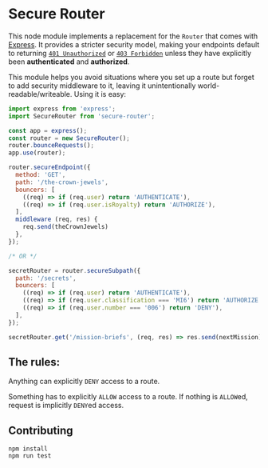 # Secure Router

This node module implements a replacement for the `Router` that comes with
[Express][express]. It provides a stricter security model, making your
endpoints default to returning [`401 Unauthorized`][rfc401] or [`403
Forbidden`][rfc403] unless they have explicitly been **authenticated** and
**authorized**.

This module helps you avoid situations where you set up a route but forget
to add security middleware to it, leaving it unintentionally
world-readable/writeable. Using it is easy:

```javascript
import express from 'express';
import SecureRouter from 'secure-router';

const app = express();
const router = new SecureRouter();
router.bounceRequests();
app.use(router);

router.secureEndpoint({
  method: 'GET',
  path: '/the-crown-jewels',
  bouncers: [
    ((req) => if (req.user) return 'AUTHENTICATE'),
    ((req) => if (req.user.isRoyalty) return 'AUTHORIZE'),
  ],
  middleware (req, res) {
    req.send(theCrownJewels)
  },
});

/* OR */

secretRouter = router.secureSubpath({
  path: '/secrets',
  bouncers: [
    ((req) => if (req.user) return 'AUTHENTICATE'),
    ((req) => if (req.user.classification === 'MI6') return 'AUTHORIZE'),
    ((req) => if (req.user.number === '006') return 'DENY'),
  ],
});

secretRouter.get('/mission-briefs', (req, res) => res.send(nextMission));
```

[rfc401]: https://httpstatuses.com/401
[rfc403]: https://httpstatuses.com/403
[express]: https://expressjs.com/

## The rules:

Anything can explicitly `DENY` access to a route.

Something has to explicitly `ALLOW` access to a route. If nothing is `ALLOW`ed, request is implicitly `DENY`ed access.

## Contributing

```
npm install
npm run test
```
